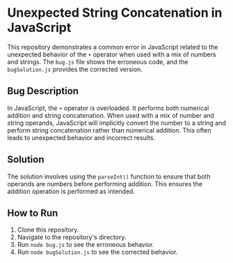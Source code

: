 # Unexpected String Concatenation in JavaScript

This repository demonstrates a common error in JavaScript related to the unexpected behavior of the `+` operator when used with a mix of numbers and strings. The `bug.js` file shows the erroneous code, and the `bugSolution.js` provides the corrected version.

## Bug Description
In JavaScript, the `+` operator is overloaded.  It performs both numerical addition and string concatenation. When used with a mix of number and string operands, JavaScript will implicitly convert the number to a string and perform string concatenation rather than numerical addition. This often leads to unexpected behavior and incorrect results.

## Solution
The solution involves using the `parseInt()` function to ensure that both operands are numbers before performing addition.  This ensures the addition operation is performed as intended.

## How to Run
1. Clone this repository.
2. Navigate to the repository's directory.
3. Run `node bug.js` to see the erroneous behavior.
4. Run `node bugSolution.js` to see the corrected behavior.